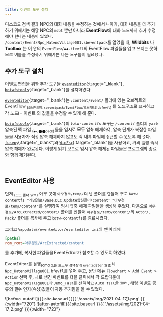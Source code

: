 ```yaml
---
title: 이벤트 도구 설치
---
```


디스코드 검색 결과 NPC의 대화 내용을 수정하는 것에서 나아가, 대화 내용을 더 추가하기 위해서는 해당 NPC의 `msbt` 뿐만 아니라 <b>EventFlow</b>의 대화 노드까지 추가 수정해야 한다는 내용이 있었다.<br>
`/content/Event/Npc_HatenoVillage001.sbeventpack`를 열었을 때, **Wildbits** 나 **Toolbox** 는 이 안의 `EventFlow/◆◆.bfevfl`의 EventFlow 파일들을 읽고 쓰지는 못하므로 이들을 수정하기 위해서는 다른 도구들이 필요했다.

## 추가 도구 설치

이벤트 편집을 위한 추가 도구들 [`eventeditor`](https://github.com/zeldamods/event-editor){:target="_blank"}, [`botwfstools`](https://github.com/zeldamods/botwfstools){:target="_blank"}를 설치하였다.

[`eventeditor`](https://github.com/zeldamods/event-editor){:target="_blank"}는 `/content/Event/` 폴더에 있는 오브젝트의 EventFlow<sub> (`오브젝트명.sbeventpack/EventFlow/오브젝트명.bfevfl`) </sub>를 노드구조로 표시하고 각 노드(= 이벤트)의 값들을 수정할 수 있게 해 준다.

[`botwfstools`](https://github.com/zeldamods/botwfstools){:target="_blank"}의 `botw-contentfs` 도구는 `/content/` 폴더의 `yaz0` 압축된 팩 파일<sub> (`◆◆.⬤⬤pack`) </sub>들을 임시로 **모두** 압축 해제하여, 압축 단계가 복잡한 파일들을 사용자가 직접 압축 해제하지 않고도 각 내부 파일에 접근할 수 있도록 해 준다. [`fusepy`](https://github.com/fusepy/fusepy){:target="_blank"}와 [`WinFsp`](http://www.secfs.net/winfsp/rel/){:target="_blank"}을 사용하고, 거의 실행 즉시 압축 해제가 완료된다. 이렇게 읽기 모드로 임시 압축 해제된 파일들은 프로그램의 종료와 함께 제거된다.

<br>

## EventEditor 사용

먼저<sub> (모드 폴더 밖의)</sub> 아무 곳에 `아무경로/temp/`의 빈 폴더를 만들어 주고 `botw-contentfs "게임경로/Base,DLC,Update합친폴더/content" "아무경로/temp/content"`를 실행하여 임시 압축 해제 파일들을 생성해 주었다. 다음으로 `아무경로/ArcExtracted/content/` 폴더를 만들어 `아무경로/temp/content/`의 `Actor/`, `Pack/` 폴더를 복사해 주고 `botw-contentfs`를 종료시켰다.
<br><br>
그리고 `%appdata%/eventeditor/eventeditor.ini`의 맨 아래에

```ini
[paths]
rom_root=아무경로/ArcExtracted/content
```
를 추가해, 복사한 파일들을 EventEditor가 참조할 수 있도록 하였다.
<br><br>
EventEditor를 실행<sub>(cmd 또는 윈도우 검색창에 `eventeditor` 실행)</sub>해 `Npc_HatenoVillage001.bfevfl`를 열어 주고, 상단 메뉴 `Flowchart > Add Event > Action` 선택 후, 새로 생긴 이벤트를 더블 클릭해서 각 드랍다운에 `Npc_HatenoVillage001`과 `Demo_Talk`를 선택하고 `Auto fill`을 눌러, 해당 이벤트 종류의 필수 인자(속성)값들이 자동 추가됨을 볼 수 있었다.

![before-autofill]({{ site.baseurl }}{{ '/assets/img/2021-04-17_1.png' }}){:width="720"}
![after-autofill]({{ site.baseurl }}{{ '/assets/img/2021-04-17_2.png' }}){:width="720"}
